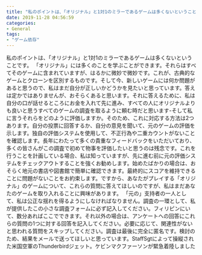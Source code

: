 ```yaml
---
title: "私のポイントは、「オリジナル」と1対1のミラーであるゲームは多くないということです。"
date: 2019-11-28 04:56:59
categories:
- General
tags:
- "ゲーム依存"
---
```


私のポイントは、「オリジナル」と1対1のミラーであるゲームは多くないということです。 「オリジナル」には多くのことを学ぶことができます。それらはすべてそのゲームに含まれていますが、はるかに微妙で微妙です。これが、古典的なゲームとクローンを区別するものです。そして今、新しいゲームには何か問題があると思うので、私はまだ自分が正しいかどうかを見たいと思っています。答えは定かではありませんが、おそらくあると思います。それに答えるために、私は自分の口が話せるところにお金を入れて先に進み、すべての人にオリジナルよりも良いと思うすべてのゲームの調査を取るように頼む時だと思います-そして私に言うそれらをどのように評価しますか。そのため、これに対応する方法は2つあります。自分の投票に回答するか、自分の意見を聞いて、元のゲームの評価を示します。独自の評価システムを使用して、不正行為や二重カウントがないことを確認します。長年にわたって多くの貴重なフィードバックをいただいており、多くの皆さんがこの調査で初めて物事を評価したいと思うのは残念です。これを行うことを計画している場合、私は知っていますが、先に進む前に元の評価システムをチェックアウトすることを強くお勧めします。始めたばかりの場合は、おそらく地元の書店や図書館で簡単に確認できます。最終的にスコアを維持できることに問題がないことをお約束します。ですから、あなたがプレイする「オリジナル」のゲームについて、これらの質問に答えてほしいのですが、私はまだあなたのゲームを取り入れることに興味があります。 「元の」支持者の一人として、私は公正な揺れを得るようにしなければなりません。調査の一環として、私が提供したこの小さな調査フォームに必ず記入してください。フィリピンにいて、数分あればここでできます。それ以外の場合は、アンケートへの回答にこれらの質問の1つに対する回答を記入してください。必要に応じて、関連性がないと思われる質問をスキップしてください。調査は最後に完全に匿名です。検討のため、結果をメールで送ってほしいと思っています。StaffSgtによって操縦された米国空軍のThunderbirdジェット。ケビンマクファーソンが緊急着陸しました
